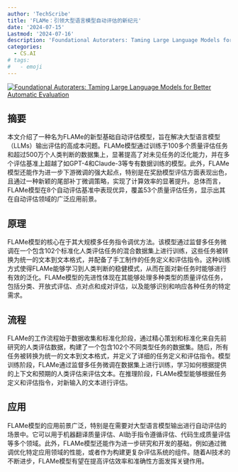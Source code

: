 ```yaml
---
author: 'TechScribe'
title: 'FLAMe：引领大型语言模型自动评估的新纪元'
date: '2024-07-15'
Lastmod: '2024-07-16'
description: 'Foundational Autoraters: Taming Large Language Models for Better Automatic Evaluation'
categories:
  - CS.AI
# tags:
#   - emoji
---
```


[![Foundational Autoraters: Taming Large Language Models for Better Automatic Evaluation](https://arxiv-research-1301205113.cos.ap-guangzhou.myqcloud.com/images/2407.10817v1.pdf_0.jpg)](https://arxiv.org/abs/2407.10817v1)

## 摘要

本文介绍了一种名为FLAMe的新型基础自动评估模型，旨在解决大型语言模型（LLMs）输出评估的高成本问题。FLAMe模型通过训练于100多个质量评估任务和超过500万个人类判断的数据集上，显著提高了对未见任务的泛化能力，并在多个评估基准上超越了如GPT-4和Claude-3等专有数据训练的模型。此外，FLAMe模型还能作为进一步下游微调的强大起点，特别是在奖励模型评估方面表现出色，且通过一种新颖的尾部补丁微调策略，实现了计算效率的显著提升。总体而言，FLAMe模型在8个自动评估基准中表现优异，覆盖53个质量评估任务，显示出其在自动评估领域的广泛应用前景。<!--more-->

## 原理

FLAMe模型的核心在于其大规模多任务指令调优方法。该模型通过监督多任务微调在一个包含102个标准化人类评估任务的混合数据集上进行训练，这些任务被转换为统一的文本到文本格式，并配备了手工制作的任务定义和评估指令。这种训练方式使得FLAMe能够学习到人类判断的稳健模式，从而在面对新任务时能够进行有效的泛化。FLAMe模型的先进性体现在其能够处理多种类型的质量评估任务，包括分类、开放式评估、点对点和成对评估，以及能够识别和响应各种任务的特定需求。

## 流程

FLAMe的工作流程始于数据收集和标准化阶段，通过精心策划和标准化来自先前研究的人类评估数据，构建了一个包含102个不同类型任务的数据集。随后，所有任务被转换为统一的文本到文本格式，并定义了详细的任务定义和评估指令。模型训练阶段，FLAMe通过监督多任务微调在数据集上进行训练，学习如何根据提供的上下文和预期的人类评估来评估文本。在推理阶段，FLAMe模型能够根据任务定义和评估指令，对新输入的文本进行评估。

## 应用

FLAMe模型的应用前景广泛，特别是在需要对大型语言模型输出进行自动评估的场景中。它可以用于机器翻译质量评估、AI助手指令遵循评估、代码生成质量评估等多个领域。此外，FLAMe模型还能作为进一步研究和开发的基础，例如通过微调优化特定应用领域的性能，或者作为构建更复杂评估系统的组件。随着AI技术的不断进步，FLAMe模型有望在提高评估效率和准确性方面发挥关键作用。